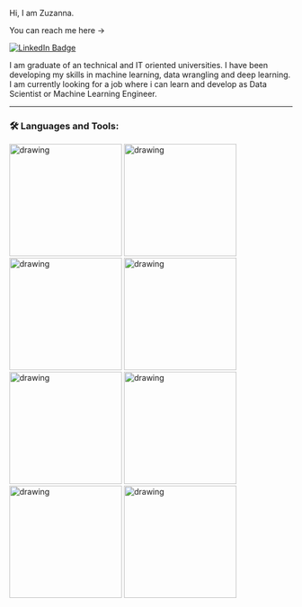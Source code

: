 Hi, I am Zuzanna.

You can reach me here -> <div id="badges">
  <a href="linkedin.com/in/zuzanna-juszczak-757aa21b9">
    <img src="https://img.shields.io/badge/LinkedIn-blue?style=for-the-badge&logo=linkedin&logoColor=white" alt="LinkedIn Badge" alt = "Linkedin Badge"/>
  </a>
  </div>
I am graduate of an technical and IT oriented universities. 
I have been developing my skills in machine learning, data wrangling and deep learning.
I am currently looking for a job where i can learn and develop as Data Scientist or 
Machine Learning Engineer. 

---
### :hammer_and_wrench: Languages and Tools:
<p align="left">
<img src="https://s3.dualstack.us-east-2.amazonaws.com/pythondotorg-assets/media/community/logos/python-logo-only.png" alt="drawing" width="200"/>
<img src="https://upload.wikimedia.org/wikipedia/commons/thumb/e/ed/Pandas_logo.svg/1200px-Pandas_logo.svg.png" alt="drawing" width="200"/>
<img src="https://miro.medium.com/max/765/1*cyXCE-JcBelTyrK-58w6_Q.png" alt="drawing" width="200"/>
<img src="https://camo.githubusercontent.com/aeb4f612bd9b40d81c62fcbebd6db44a5d4344b8b962be0138817e18c9c06963/68747470733a2f2f7777772e74656e736f72666c6f772e6f72672f696d616765732f74665f6c6f676f5f686f72697a6f6e74616c2e706e67" alt="drawing" width="200"/>
<img src="https://matplotlib.org/stable/_images/sphx_glr_logos2_003.png" alt="drawing" width="200"/>
<img src="https://upload.wikimedia.org/wikipedia/commons/thumb/8/8a/Plotly-logo.png/1200px-Plotly-logo.png" alt="drawing" width="200"/>
<img src="https://bms.com.pl/wordpress/wp-content/uploads/2015/10/microsoft-sql-server-logo.png" alt="drawing" width="200"/>
<img src="https://upload.wikimedia.org/wikipedia/commons/thumb/1/1b/R_logo.svg/724px-R_logo.svg.png" alt="drawing" width="200"/>
</p>
